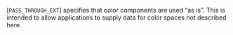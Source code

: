 [`PASS_THROUGH_EXT`] specifies that color components
are used “as is”.
This is intended to allow applications to supply data for color spaces
not described here.